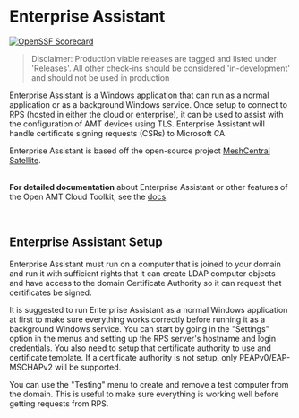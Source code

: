 # Enterprise Assistant

[![OpenSSF Scorecard](https://api.securityscorecards.dev/projects/github.com/open-amt-cloud-toolkit/enterprise-assistant/badge)](https://api.securityscorecards.dev/projects/github.com/open-amt-cloud-toolkit/enterprise-assistant)

> Disclaimer: Production viable releases are tagged and listed under 'Releases'.  All other check-ins should be considered 'in-development' and should not be used in production

Enterprise Assistant is a Windows application that can run as a normal application or as a background Windows service. Once setup to connect to RPS (hosted in either the cloud or enterprise), it can be used to assist with the configuration of AMT devices using TLS. Enterprise Assistant will handle certificate signing requests (CSRs) to Microsoft CA.

Enterprise Assistant is based off the open-source project [MeshCentral Satellite](https://github.com/Ylianst/MeshCentralSatellite).
<br><br>

**For detailed documentation** about Enterprise Assistant or other features of the Open AMT Cloud Toolkit, see the [docs](https://open-amt-cloud-toolkit.github.io/docs).

<br>

<!-- It will automatically create 802.1x profiles in the domain controller for Intel AMT devices and can use a certificate authority in your domain to issue 802.1x certificates to Intel AMT. -->

## Enterprise Assistant Setup

Enterprise Assistant must run on a computer that is joined to your domain and run it with sufficient rights that it can create LDAP computer objects and have access to the domain Certificate Authority so it can request that certificates be signed.

It is suggested to run Enterprise Assistant as a normal Windows application at first to make sure everything works correctly before running it as a background Windows service. You can start by going in the "Settings" option in the menus and setting up the RPS server's hostname and login credentials. You also need to setup that certificate authority to use and certificate template. If a certificate authority is not setup, only PEAPv0/EAP-MSCHAPv2 will be supported.

<!-- You can also indicate what domain security groups a computer must be joined to when a new 802.1x computer is created. -->

You can use the "Testing" menu to create and remove a test computer from the domain. This is useful to make sure everything is working well before getting requests from RPS.



<!-- ## MeshCentral Configuration

This is an example of setting up 802.1x in Intel AMT without MeshCentral Satellite being involved. The MSCHAPv2 username and password is provided in the config.json of MeshCentral.

```
{
  "Settings": {

  },
  "Domains": {
    "": {
      "AmtManager": {
        "802.1x": {
          "AuthenticationProtocol": "PEAPv0/EAP-MSCHAPv2",
          "Username": "authUsername",
          "Password": "authUserPassword"
        },
        "WifiProfiles": [
          {
            "SSID": "AP-SSID-1",
            "Authentication": "wpa2-802.1x",
            "Encryption": "ccmp-aes"
          }
        ]
      }
    }
  }
}
```

The problem with this example is that all Intel AMT devices will be configured with the same 802.1x username and password this is not good for security. You can't revoke individual accounts or monitor what device is connecting since they all use the same account.

Once MeshCentral Satellite is setup, you can have a config.json that looks like this:

```
{
  "Settings": {

  },
  "Domains": {
    "": {
      "AmtManager": {
        "802.1x": {
          "AuthenticationProtocol": "EAP-TLS",
          "SatelliteCredentials": "satelliteUser",
          "AvailableInS0": true
        },
        "WifiProfiles": [
          {
            "SSID": "AP-SSID-1",
            "Authentication": "wpa2-802.1x",
            "Encryption": "ccmp-aes"
          },
          {
            "SSID": "AP-SSID-2",
            "Authentication": "wpa2-802.1x",
            "Encryption": "ccmp-aes"
          },
          {
            "SSID": "AP-SSID-3",
            "Authentication": "wpa2-psk",
            "Encryption": "ccmp-aes",
            "Password": "my-wifi-password"
          }
        ]
      }
    }
  }
}
```

In the example above, MeshCentral will configure 802.1x for the wired interface and for 2 of the 3 WIFI profiles. AP-SSID-1 and AP-SSID-2 are set to authenticate using 802.1x and AP-SSID-3 is setup with regular WPA2 password authentication.

What makes this 802.1x configuration interesting is the line "SatelliteCredentials". This indicates a MeshCentral Satellite will be connected with the user account name "satelliteUser" and to query it to setup a 802.1x profile in the Windows domain controller and issue a 802.1x authentication certificate to Intel AMT.

Another example is this:

```
{
  "Settings": {

  },
  "Domains": {
    "": {
      "AmtManager": {
        "802.1x": {
          "AuthenticationProtocol": "PEAPv0/EAP-MSCHAPv2",
          "SatelliteCredentials": "satelliteUser"
        },
        "WifiProfiles": [
          {
            "SSID": "AP-SSID-1",
            "Authentication": "wpa2-802.1x",
            "Encryption": "ccmp-aes"
          }
        ]
      }
    }
  }
}
```

In this example, the Intel AMT wired interface is configured with 802.1x along with a single WIFI profile. This time, instead of EAP-TLS being used for authentication, PEAPv0/EAP-MSCHAPv2 will be used. MeshCentral Satellite will be queried, but this time, a 802.1x account will be created in the domain with a username and random password. The password will be sent back to MeshCentral and set into Intel AMT.

## Video Tutorials
You can watch many tutorial videos on the [MeshCentral YouTube Channel](https://www.youtube.com/channel/UCJWz607A8EVlkilzcrb-GKg/videos). There is one video on how to setup Intel AMT with 802.1x without MeshCentral Satellite, this is a good way to get started. After that, you can take a look at the full demonstration of MeshCentral Satellite.

Basic Intel AMT 802.1x with JumpCloud.  
[![MeshCentral - Basic Intel AMT 802.1x with JumpCloud](https://img.youtube.com/vi/tKI9UJ1O15M/mqdefault.jpg)](https://www.youtube.com/watch?v=tKI9UJ1O15M)

MeshCentral Satellite & Advanced Intel AMT 802.1x.  
[![MeshCentral - Satellite & Advanced Intel AMT 802.1x](https://img.youtube.com/vi/1otWwjtFBIA/mqdefault.jpg)](https://www.youtube.com/watch?v=1otWwjtFBIA) -->